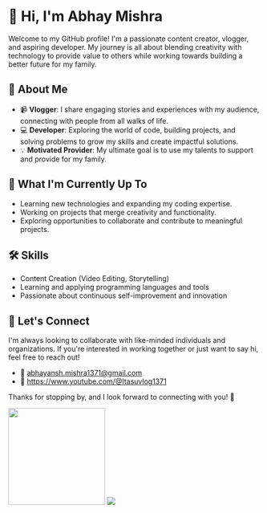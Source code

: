 # 👋 Hi, I'm Abhay Mishra

Welcome to my GitHub profile! I'm a passionate content creator, vlogger, and aspiring developer. My journey is all about blending creativity with technology to provide value to others while working towards building a better future for my family.  

## 🎥 About Me  
- 📹 **Vlogger**: I share engaging stories and experiences with my audience, connecting with people from all walks of life.  
- 💻 **Developer**: Exploring the world of code, building projects, and solving problems to grow my skills and create impactful solutions.  
- 💡 **Motivated Provider**: My ultimate goal is to use my talents to support and provide for my family.  

## 🌱 What I'm Currently Up To  
- Learning new technologies and expanding my coding expertise.  
- Working on projects that merge creativity and functionality.  
- Exploring opportunities to collaborate and contribute to meaningful projects.  

## 🛠️ Skills  
- Content Creation (Video Editing, Storytelling)  
- Learning and applying programming languages and tools  
- Passionate about continuous self-improvement and innovation  

## 🤝 Let's Connect  
I'm always looking to collaborate with like-minded individuals and organizations. If you're interested in working together or just want to say hi, feel free to reach out!  

- 📧 abhayansh.mishra1371@gmail.com 
- 🎥 https://www.youtube.com/@Itasuvlog1371  
  

Thanks for stopping by, and I look forward to connecting with you! 🙌  

  <img src="https://github-readme-streak-stats.herokuapp.com?user=AbhayMishra1371&theme=tokyonight&hide_border=true" height="193px"/>

  <img src="https://github-readme-activity-graph.vercel.app/graph/?username=AbhayMishra1371&theme=tokyo-night&hide_border=true&area=true">
